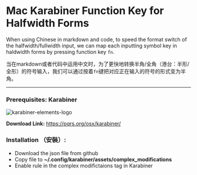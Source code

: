 # Mac Karabiner Function Key for Halfwidth Forms

When using Chinese in markdown and code, to speed the format switch of the halfwidth/fullwidth input, we can map each inputting symbol key in haldwidth forms by pressing function key `fn`.

当在markdown或者代码中运用中文时，为了更快地转换半角/全角（港台：半形/全形）的符号输入，我们可以通过按着`fn`键把对应正在输入的符号的形式变为半角。

---

### Prerequisites: Karabiner

![karabiner-elements-logo](https://static.macupdate.com/products/25141/m/karabiner-elements-logo.png?v=1593415409)

**Download Link:** <https://pqrs.org/osx/karabiner/>

### Installation （安裝）:

- Download the json file from github
- Copy file to **~/.config/karabiner/assets/complex_modifications**
- Enable rule in the complex modifictaions tag in Karabiner





 
